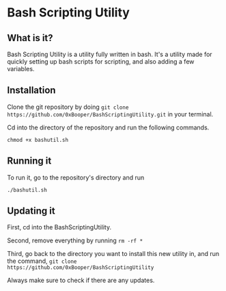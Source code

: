 <h1 text-align="center">Bash Scripting Utility</h1>

## What is it?

Bash Scripting Utility is a utility fully written in bash. It's a utility made for quickly setting up bash scripts for scripting, and also adding a few variables.

## Installation

Clone the git repository by doing `git clone https://github.com/0xBooper/BashScriptingUtility.git` in your terminal.

Cd into the directory of the repository and run the following commands.

`chmod +x bashutil.sh`

## Running it

To run it, go to the repository's directory and run

`./bashutil.sh`

## Updating it
First, cd into the BashScriptingUtility.

Second, remove everything by running `rm -rf *`

Third, go back to the directory you want to install this new utility in, and run the command, `git clone https://github.com/0xBooper/BashScriptingUtility`

Always make sure to check if there are any updates.


